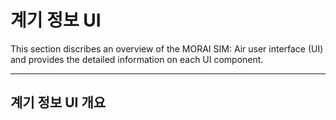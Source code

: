# 계기 정보 UI
This section discribes an overview of the MORAI SIM: Air user interface (UI) and provides the detailed information on each UI component.

---

## 계기 정보 UI 개요
